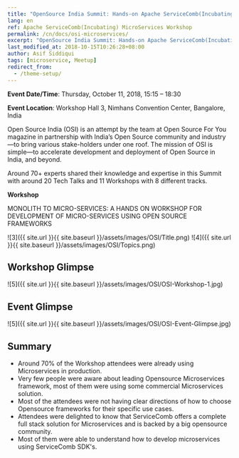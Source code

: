 ```yaml
---
title: "OpenSource India Summit: Hands-on Apache ServiceComb(Incubating) MicroServices Workshop"
lang: en
ref: Apache ServiceComb(Incubating) MicroServices Workshop
permalink: /cn/docs/osi-microservices/
excerpt: "OpenSource India Summit: Hands-on Apache ServiceComb(Incubating) MicroServices Workshop"
last_modified_at: 2018-10-15T10:26:28+08:00
author: Asif Siddiqui
tags: [microservice, Meetup]
redirect_from:
  - /theme-setup/
---
```



​**Event Date/Time**: Thursday, October 11, 2018, 15:15 – 18:30

**Event Location**: Workshop Hall 3, Nimhans Convention Center, Bangalore, India


Open Source India (OSI) is an attempt by the team at Open Source For You magazine in partnership with India’s Open Source community and industry—to bring various stake-holders under one roof. The mission of OSI is simple—to accelerate development and deployment of Open Source in India, and beyond.

Around 70+ experts shared their knowledge and expertise in this Summit with around 20 Tech Talks and 11 Workshops with 8 different tracks.

**Workshop**

MONOLITH TO MICRO-SERVICES: A HANDS ON WORKSHOP FOR DEVELOPMENT OF MICRO-SERVICES USING OPEN SOURCE FRAMEWORKS

![3]({{ site.url }}{{ site.baseurl }}/assets/images/OSI/Title.png)
![4]({{ site.url }}{{ site.baseurl }}/assets/images/OSI/Topics.png)


## Workshop Glimpse  
![5]({{ site.url }}{{ site.baseurl }}/assets/images/OSI/OSI-Workshop-1.jpg)  
  
## Event Glimpse 
![5]({{ site.url }}{{ site.baseurl }}/assets/images/OSI/OSI-Event-Glimpse.jpg)
  
## Summary
 - Around 70% of the Workshop attendees were already using Microservices in production.
 - Very few people were aware about leading Opensource Microservices framework, most of them were using some commercial Microservices solution.
 - Most of the attendees were not having clear directions of how to choose Opensource frameworks for their specific use cases.
 - Attendees were delighted to know that ServiceComb offers a complete full stack solution for Microservices and is backed by a big opensource community.
 - Most of them were able to understand how to develop microservices using ServiceComb SDK's.
 
